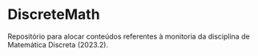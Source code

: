 # DiscreteMath
Repositório para alocar conteúdos referentes à monitoria da disciplina de Matemática Discreta (2023.2).
